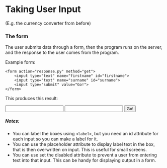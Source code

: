 # Taking User Input

(E.g. the currency converter from before)

### The form

The user submits data through a form, then the program runs on the server, and the response to the user comes from the program.

Example form:

	<form action="response.py" method="get">		<input type="text" name="firstname" id="firstname">		<input type="text" name="surname" id="surname">		<input type="submit" value="Go!">	</form>
This produces this result:
<form action="" method="get">	<input type="text" name="firstname">
	<input type="text" name="surname">	<input type="submit" value="Go!"></form>
##### Notes:
* You can label the boxes using `<label>`, but you need an id attribute for each input so you can make a label for it.
* You can use the placeholder attribute to display label text in the box, that is then overwritten on input. This is useful for small screens.
* You can use set the disabled attribute to prevent a user from entering text into that input. This can be handy for displaying output in a form.